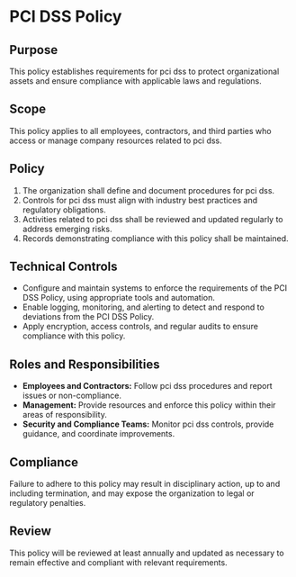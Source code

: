 # PCI DSS Policy

## Purpose
This policy establishes requirements for pci dss to protect organizational assets and ensure compliance with applicable laws and regulations.

## Scope
This policy applies to all employees, contractors, and third parties who access or manage company resources related to pci dss.

## Policy
1. The organization shall define and document procedures for pci dss.
2. Controls for pci dss must align with industry best practices and regulatory obligations.
3. Activities related to pci dss shall be reviewed and updated regularly to address emerging risks.
4. Records demonstrating compliance with this policy shall be maintained.

## Technical Controls
- Configure and maintain systems to enforce the requirements of the PCI DSS Policy, using appropriate tools and automation.
- Enable logging, monitoring, and alerting to detect and respond to deviations from the PCI DSS Policy.
- Apply encryption, access controls, and regular audits to ensure compliance with this policy.

## Roles and Responsibilities
- **Employees and Contractors:** Follow pci dss procedures and report issues or non-compliance.
- **Management:** Provide resources and enforce this policy within their areas of responsibility.
- **Security and Compliance Teams:** Monitor pci dss controls, provide guidance, and coordinate improvements.

## Compliance
Failure to adhere to this policy may result in disciplinary action, up to and including termination, and may expose the organization to legal or regulatory penalties.

## Review
This policy will be reviewed at least annually and updated as necessary to remain effective and compliant with relevant requirements.
